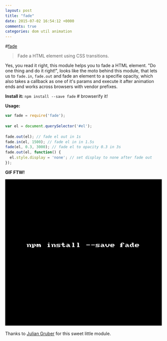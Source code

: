```yaml
---
layout: post
title: "fade"
date: 2015-07-02 16:54:12 +0000
comments: true
categories: dom util animation
---
```


#[fade](http://npm.im/fade)
> Fade a HTML element using CSS transitions.

Yes, you read it right, this module helps you to fade a HTML element. "Do one thing and do it right!", looks like the moto 
behind this module, that lets us to `fade.in`, `fade.out` and fade an element to a specifie opacity, which also takes a 
callback as one of it's params and execute it after animation ends and works across browsers with vendor prefixes.

__Install it:__ `npm install --save fade` # browserify it!

__Usage:__

```js
var fade = require('fade');

var el = document.querySelector('#el');

fade.out(el); // fade el out in 1s
fade.in(el, 1500); // fade el in in 1.5s
fade(el, 0.3, 3000); // fade el to opacity 0.3 in 3s 
fade.out(el, function() {
  el.style.display = 'none'; // set display to none after fade out
});
```

__GIF FTW!__

![fade.gif](/images/fade/fade.gif)


Thanks to [Julian Gruber](http://juliangruber.com/) for this sweet little module.
